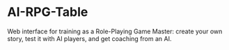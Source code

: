 # AI-RPG-Table
Web interface for training as a Role-Playing Game Master: create your own story, test it with AI players, and get coaching from an AI.
